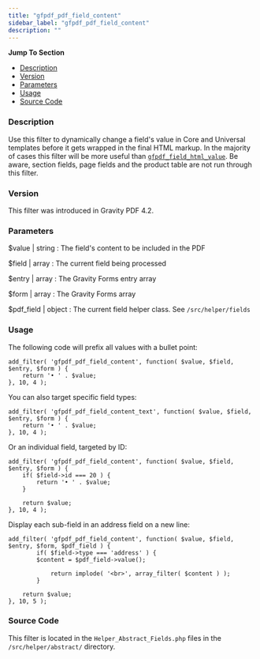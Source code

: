 ```yaml
---
title: "gfpdf_pdf_field_content"
sidebar_label: "gfpdf_pdf_field_content"
description: ""
---
```


**Jump To Section**

* [Description](#description)
* [Version](#version)
* [Parameters](#parameters)
* [Usage](#usage)
* [Source Code](#source-code)

### Description 

Use this filter to dynamically change a field's value in Core and Universal templates before it gets wrapped in the final HTML markup. In the majority of cases this filter will be more useful than [`gfpdf_field_html_value`](gfpdf_field_html_value.md). Be aware, section fields, page fields and the product table are not run through this filter.

### Version 

This filter was introduced in Gravity PDF 4.2.

### Parameters 

$value | string
:    The field's content to be included in the PDF

$field | array
:    The current field being processed

$entry | array
:    The Gravity Forms entry array

$form | array
:    The Gravity Forms array

$pdf_field | object
:    The current field helper class. See `/src/helper/fields`

### Usage 

The following code will prefix all values with a bullet point:

```.language-php
add_filter( 'gfpdf_pdf_field_content', function( $value, $field, $entry, $form ) {
	return '• ' . $value;
}, 10, 4 );
```

You can also target specific field types:

```.language-php
add_filter( 'gfpdf_pdf_field_content_text', function( $value, $field, $entry, $form ) {
	return '• ' . $value;
}, 10, 4 );
```

Or an individual field, targeted by ID:

```.language-php
add_filter( 'gfpdf_pdf_field_content', function( $value, $field, $entry, $form ) {
	if( $field->id === 20 ) {
		return '• ' . $value;
	}

	return $value;
}, 10, 4 );
```

Display each sub-field in an address field on a new line:

```.language-php
add_filter( 'gfpdf_pdf_field_content', function( $value, $field, $entry, $form, $pdf_field ) {
        if( $field->type === 'address' ) {
	    $content = $pdf_field->value();

            return implode( '<br>', array_filter( $content ) );
        }

	return $value;
}, 10, 5 );
```

### Source Code 

This filter is located in the `Helper_Abstract_Fields.php` files in the `/src/helper/abstract/` directory.
